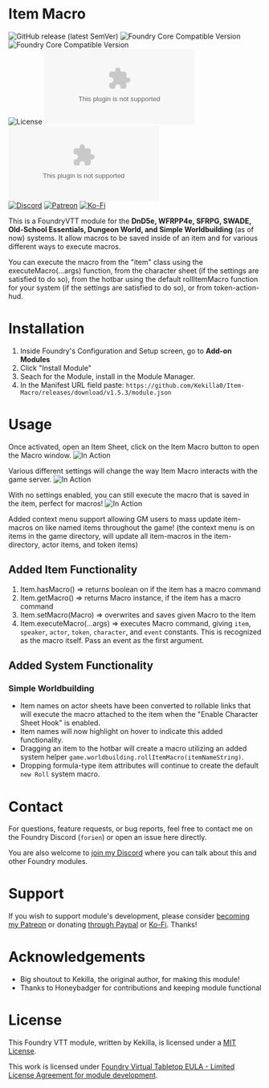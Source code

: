 # Item Macro
![GitHub release (latest SemVer)](https://img.shields.io/github/v/release/Foundry-Workshop/Item-Macro?style=for-the-badge) ![Foundry Core Compatible Version](https://img.shields.io/badge/dynamic/json.svg?url=https%3A%2F%2Fraw.githubusercontent.com%2FFoundry-Workshop%2FItem-Macro%2Fmaster%2Fmodule.json&label=Foundry%20Min%20Version&query=$.compatibility.minimum&colorB=orange&style=for-the-badge) ![Foundry Core Compatible Version](https://img.shields.io/badge/dynamic/json.svg?url=https%3A%2F%2Fraw.githubusercontent.com%2FFoundry-Workshop%2FItem-Macro%2Fmaster%2Fmodule.json&label=Foundry%20Verified&query=$.compatibility.verified&colorB=orange&style=for-the-badge)  
![License](https://img.shields.io/github/license/Foundry-Workshop/Item-Macro?style=for-the-badge) ![GitHub Releases](https://img.shields.io/github/downloads/Foundry-Workshop/Item-Macro/latest/module.zip?style=for-the-badge) ![GitHub All Releases](https://img.shields.io/github/downloads/Foundry-Workshop/Item-Macro/module.zip?style=for-the-badge&label=Downloads+total)  
[![Discord](https://img.shields.io/badge/Discord-%235865F2.svg?style=for-the-badge&logo=discord&logoColor=white&link=https%3A%2F%2Fdiscord.gg%2FXkTFv8DRDc)](https://discord.gg/XkTFv8DRDc)
[![Patreon](https://img.shields.io/badge/Patreon-F96854?style=for-the-badge&logo=patreon&logoColor=white)](https://www.patreon.com/foundryworkshop)
[![Ko-Fi](https://img.shields.io/badge/Ko--fi-F16061?style=for-the-badge&logo=ko-fi&logoColor=white)](https://ko-fi.com/forien)

This is a FoundryVTT module for the **DnD5e, WFRPP4e, SFRPG, SWADE, Old-School Essentials, Dungeon World, and Simple Worldbuilding** (as of now) systems. It allow macros to be saved inside of an item and for various different ways to execute macros.  

You can execute the macro from the "item" class using the executeMacro(...args) function, from the character sheet (if the settings are satisfied to do so), from the hotbar using the default rollItemMacro function for your system (if the settings are satisfied to do so), or from token-action-hud.

# Installation

1. Inside Foundry's Configuration and Setup screen, go to **Add-on Modules**
2. Click "Install Module"
3. Seach for the Module, install in the Module Manager.
4. In the Manifest URL field paste: `https://github.com/Kekilla0/Item-Macro/releases/download/v1.5.3/module.json`

# Usage

Once activated, open an Item Sheet, click on the Item Macro button to open the Macro window.
![In Action](https://i.gyazo.com/a973845c112317bbef57691cfc657cb0.gif)

Various different settings will change the way Item Macro interacts with the game server.
![In Action](https://i.gyazo.com/34c41d778628a1b35adf11e0810e080c.png)

With no settings enabled, you can still execute the macro that is saved in the item, perfect for macros!
![In Action](https://i.gyazo.com/26ab88645e554ac5b7522a4e8b926e3c.gif)

Added context menu support allowing GM users to mass update item-macros on like named items throughout the game!
(the context menu is on items in the game directory, will update all item-macros in the item-directory, actor items, and token items)

## Added Item Functionality

1. Item.hasMacro() => returns boolean on if the item has a macro command
2. Item.getMacro() => returns Macro instance, if the item has a macro command
3. Item.setMacro(Macro) => overwrites and saves given Macro to the Item
4. Item.executeMacro(...args) => executes Macro command, giving `item`, `speaker`, `actor`, `token`, `character`, and `event` constants. This is recognized as the macro itself. Pass an event as the first argument.

## Added System Functionality

### Simple Worldbuilding

* Item names on actor sheets have been converted to rollable links that will execute the macro attached to the item when the "Enable Character Sheet Hook" is enabled.
* Item names will now highlight on hover to indicate this added functionality.
* Dragging an item to the hotbar will create a macro utilizing an added system helper `game.worldbuilding.rollItemMacro(itemNameString)`.
* Dropping formula-type item attributes will continue to create the default `new Roll` system macro.

# Contact

For questions, feature requests, or bug reports, feel free to contact me on the Foundry Discord (`forien`) or open an issue here directly.

You are also welcome to [join my Discord](https://discord.gg/XkTFv8DRDc) where you can talk about this and other Foundry modules.

# Support

If you wish to support module's development, please consider [becoming my Patreon](https://www.patreon.com/foundryworkshop) or donating [through Paypal](https://www.paypal.com/cgi-bin/webscr?cmd=_s-xclick&hosted_button_id=6P2RRX7HVEMV2&source=url) or [Ko-Fi](https://ko-fi.com/forien). Thanks!

# Acknowledgements
* Big shoutout to Kekilla, the original author, for making this module!
* Thanks to Honeybadger for contributions and keeping module functional 

# License

This Foundry VTT module, written by Kekilla, is licensed under a [MIT License](https://github.com/Kekilla0/Item-Macro/blob/main/LICENSE).

This work is licensed under [Foundry Virtual Tabletop EULA - Limited License Agreement for module development](https://foundryvtt.com/article/license/).

